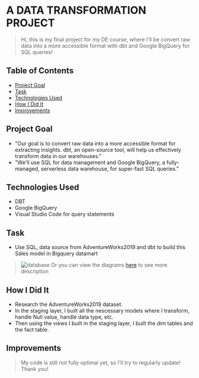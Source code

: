 # A DATA TRANSFORMATION PROJECT
> Hi, this is my final project for my DE course, where I'll be convert raw data into a more accessible format with dbt and Google BigQuery for SQL queries!

## Table of Contents
* [Project Goal](#project-goal)
* [Task](#task)
* [Technologies Used](#technologies-used)
* [How I Did It](#how-i-did-it)
* [Improvements](#improvements)

## Project Goal
- "Our goal is to convert raw data into a more accessible format for extracting insights. dbt, an open-source tool, will help us effectively transform data in our warehouses."
- "We'll use SQL for data management and Google BigQuery, a fully-managed, serverless data warehouse, for super-fast SQL queries."

## Technologies Used
- DBT
- Google BigQuery
- Visual Studio Code for query statements

## Task
- Use SQL, data source from AdventureWorks2019 and dbt to build this Sales model in Bigquery datamart
> ![database](https://github.com/user-attachments/assets/ac8b7afe-0c75-400e-b4c7-46ceb7cdabff)
> Or you can view the diagrams [here](https://drawsql.app/teams/uit-22/diagrams/glamia-data-mart) to see more description
> 


## How I Did It
- Research the AdventureWorks2019 dataset.
- In the staging layer, I built all the nescessary models where I transform, handle Null value, handle data type, etc.
- Then using the views I built in the staging layer, I built the dim tables and the fact table.

## Improvements
> My code is still not fully optimal yet, so I'll try to regularly update!
> Thank you!
